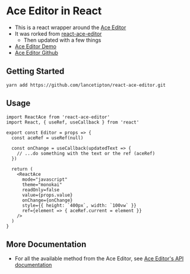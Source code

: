 # Ace Editor in React
* This is a react wrapper around the [Ace Editor](https://ace.c9.io)
* It was rorked from [react-ace-editor](https://github.com/chunsli/react-ace-editor)
  * Then updated with a few things
* [Ace Editor Demo](https://ace.c9.io/build/kitchen-sink.html)
* [Ace Editor Github](https://github.com/ajaxorg/ace)

## Getting Started
```
yarn add https://github.com/lancetipton/react-ace-editor.git
```

## Usage

```
import ReactAce from 'react-ace-editor'
import React, { useRef, useCallback } from 'react'

export const Editor = props => {
  const aceRef = useRef(null)

  const onChange = useCallback(updatedText => {
    // ...do something with the text or the ref (aceRef)
  })
  
  return (
    <ReactAce
      mode="javascript"
      theme="monokai"
      readOnly=false
      value={props.value}
      onChange={onChange}
      style={{ height: `400px`, width: `100vw` }}
      ref={element => { aceRef.current = element }}
    />
  )
}
```

## More Documentation
* For all the available method from the Ace Editor, see [Ace Editor's API documentation](https://ace.c9.io/#nav=api&api=editor)


